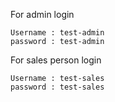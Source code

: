 For admin login


	Username : test-admin
	password : test-admin

For sales person login


	Username : test-sales
	password : test-sales

